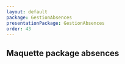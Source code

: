 ```yaml
---
layout: default
package: GestionAbsences
presentationPackage: GestionAbsences
order: 43
---
```


## Maquette package absences

<!-- new slide -->
